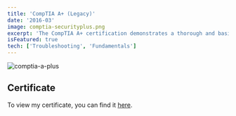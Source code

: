 ```yaml
---
title: 'CompTIA A+ (Legacy)'
date: '2016-03'
image: comptia-securityplus.png
excerpt: 'The CompTIA A+ certification demonstrates a thorough and basic understanding of information technology. Certificate holders have proved they can test for, identify, comprehend, and fix issues regarding hardware, software, networking, security, cloud computing, mobile devices, and configuring operating systems.'
isFeatured: true
tech: ['Troubleshooting', 'Fundamentals']
---
```


![comptia-a-plus](/images/certs/comptia-securityplus.png)

## Certificate

To view my certificate, you can find it [here](https://www.credly.com/badges/108ac967-6907-4ed7-99d0-d19cef380b53/public_url).
